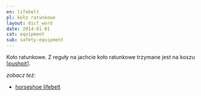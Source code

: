 ```yaml
---
en: lifebelt
pl: koło ratunkowe
layout: dict_word
date: 2014-01-01
cat: equipment
sub: safety-equipment
---
```


Koło ratunkowe. 
Z reguły na jachcie koło ratunkowe trzymane jest na koszu [[pushpit](/dict/p/pushpit.html)].

*zobacz też:*

* [horseshoe lifebelt](/dict/h/horseshoe-lifebelt.html)